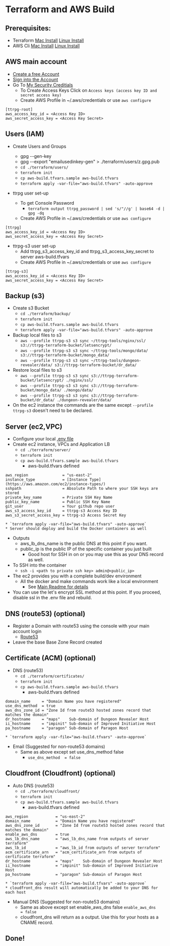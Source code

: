 
Terraform and AWS Build
=======================

## Prerequisites:
  * Terraform [Mac Install](https://learn.hashicorp.com/tutorials/terraform/install-cli) [Linux Install](https://learn.hashicorp.com/tutorials/terraform/install-cli)
  * AWS Cli [Mac Install](https://docs.aws.amazon.com/cli/latest/userguide/install-cliv2-mac.html) [Linux Install](https://docs.aws.amazon.com/cli/latest/userguide/install-cliv2-linux.html)


## AWS main account
  * [Create a free Account](https://portal.aws.amazon.com/billing/signup#/start)
  * [Sign into the Account](https://console.aws.amazon.com/console/home?nc2=h_ct&src=header-signin)
  * Go To [My Security Creditials](https://console.aws.amazon.com/iam/home?region=us-east-1#security_credential)
    * To Create Access Keys Click on `Access keys (access key ID and secret access key)`
    * Create AWS Profile in ~/.aws/credentials or use `aws configure` 
```
[ttrpg-root]
aws_access_key_id = <Access Key ID>
aws_secret_access_key = <Access Key Secret>
```

## Users (IAM)
  * Create Users and Groups
    * gpg --gen-key
    * gpg --export "emailusedinkey-gen" > ./terraform/users/z.gpg.pub
    * `cd ./terraform/users/`
    * `terraform init`
    * `cp aws-build.tfvars.sample aws-build.tfvars`
    * `terraform apply -var-file="aws-build.tfvars" -auto-approve`

  * ttrpg user set-up
    * To get Console Password
      * `terraform output ttrpg_password | sed 's/"//g' | base64 -d | gpg -dq`
    * Create AWS Profile in ~/.aws/credentials or use `aws configure`
```
[ttrpg]
aws_access_key_id = <Access Key ID>
aws_secret_access_key = <Access Key Secret>
```

  * ttrpg-s3 user set-up
    * Add ttrpg_s3_access_key_id and ttrpg_s3_access_key_secret to server aws-build.tfvars
    * Create AWS Profile in ~/.aws/credentials or use `aws configure`
```
[ttrpg-s3]
aws_access_key_id = <Access Key ID>
aws_secret_access_key = <Access Key Secret>
```

## Backup (s3)
  * Create s3 Bucket
    * `cd ./terraform/backup/`
    * `terraform init`
    * `cp aws-build.tfvars.sample aws-build.tfvars`
    * `terraform apply -var-file="aws-build.tfvars" -auto-approve`
  * Backup local files to s3
    * `aws --profile ttrpg-s3 s3 sync ~/ttrpg-tools/nginx/ssl/ s3://ttrpg-terraform-bucket/letsencrypt/`
    * `aws --profile ttrpg-s3 s3 sync ~/ttrpg-tools/mongo/data/ s3://ttrpg-terraform-bucket/mongo_data/` 
    * `aws --profile ttrpg-s3 s3 sync ~/ttrpg-tools/dungeon-revealer/data/ s3://ttrpg-terraform-bucket/dr_data/`
  * Restore local files to s3
    * `aws --profile ttrpg-s3 s3 sync s3://ttrpg-terraform-bucket/letsencrypt/ ./nginx/ssl/`
    * `aws --profile ttrpg-s3 s3 sync s3://ttrpg-terraform-bucket/mongo_data/ ./mongo/data/`
    * `aws --profile ttrpg-s3 s3 sync s3://ttrpg-terraform-bucket/dr_data/ ./dungeon-revealer/data/`
  * On the ec2 instance the commands are the same except `--profile ttrpg-s3` doesn't need to be declared.

## Server (ec2,VPC)
  * Configure your local [.env file](https://github.com/wushin/ttrpg-tools#env-file-options)
  * Create ec2 instance, VPCs and Application LB
    * `cd ./terraform/server/`
    * `terraform init`
    * `cp aws-build.tfvars.sample aws-build.tfvars`
      * aws-build.tfvars defined
```
aws_region               = "us-east-2"
instance_type            = [Instance Type](https://aws.amazon.com/ec2/instance-types/)
sshpath                  = Absolute Path to where your SSH keys are stored
private_key_name         = Private SSH Key Name
public_key_name          = Public SSH Key Name
git_user                 = Your github repo user
aws_s3_access_key_id     = ttrpg-s3 Access Key ID
aws_s3_secret_access_key = ttrpg-s3 Access Secret Key
```

    * `terraform apply -var-file="aws-build.tfvars" -auto-approve`
    * Server should deploy and build the Docker containers as well
  * Outputs
    * aws_lb_dns_name is the public DNS at this point if you want.
    * public_ip is the public IP of the specific container you just built
      * Good host for SSH in on or you may use this as your DNS record as well.
  * To SSH into the container
    * `ssh -i <path to private ssh key> admin@<public_ip>`
  * The ec2 provides you with a complete build/dev environment
    * All the docker and make commands work like a local environment
      * See [Main Readme for details](https://github.com/wushin/ttrpg-tools/blob/main/README.md)
  * You can use the let's encrypt SSL method at this point. If you proceed, disable ssl in the .env file and rebuild.

## DNS (route53) (optional)
  * Register a Domain with route53 using the console with your main account login
    * [Route53](https://console.aws.amazon.com/route53/home#DomainListing:)
  * Leave the base Base Zone Record created

## Certificate (ACM) (optional)
  * DNS (route53)
    * `cd ./terraform/certificates/`
    * `terraform init`
    * `cp aws-build.tfvars.sample aws-build.tfvars`
      * aws-build.tfvars defined
```
domain_name     = "Domain Name you have registered"
use_dns_method  = true
aws_dns_zone_id = "Zone Id from route53 hosted zones record that matches the domain"
dr_hostname     = "maps"    Sub-domain of Dungeon Revealer Host
ii_hostname     = "impinit" Sub-domain of Improved Initiative Host
pa_hostname     = "paragon" Sub-domain of Paragon Host
```

    * `terraform apply -var-file="aws-build.tfvars" -auto-approve`
  * Email (Suggested for non-route53 domains)
    * Same as above except set use_dns_method false
      * `use_dns_method  = false`

## Cloudfront (Cloudfront) (optional)
  * Auto DNS (route53)
    * `cd ./terraform/cloudfront/`
    * `terraform init`
    * `cp aws-build.tfvars.sample aws-build.tfvars`
      * aws-build.tfvars defined
```
aws_region            = "us-east-2"
domain_name           = "Domain Name you have registered"
aws_dns_zone_id       = "Zone Id from route53 hosted zones record that matches the domain"
enable_aws_dns        = true
aws_lb_dns_name       = "aws_lb_dns_name from outputs of server terraform"
aws_lb_id             = "aws_lb_id from outputs of server terraform"
acm_certificate_arn   = "acm_certificate_arn from outputs of certificate terraform"
dr_hostname           = "maps"    Sub-domain of Dungeon Revealer Host
ii_hostname           = "impinit" Sub-domain of Improved Initiative Host
pa_hostname           = "paragon" Sub-domain of Paragon Host
```

    * `terraform apply -var-file="aws-build.tfvars" -auto-approve`
    * cloudfront_dns result will automatically be added to your DNS for each host

  * Manual DNS (Suggested for non-route53 domains)
    * Same as above except set enable_aws_dns false
      `enable_aws_dns        = false`
    * cloudfront_dns will return as a output. Use this for your hosts as a CNAME record.

## Done!
